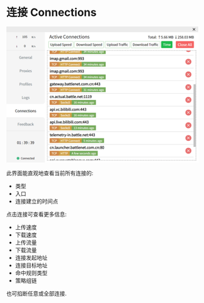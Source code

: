 # 连接 Connections

![](../assets/ui-connections.png)

此界面能直观地查看当前所有连接的:

- 类型
- 入口
- 连接建立的时间点

点击连接可查看更多信息:

- 上传速度
- 下载速度
- 上传流量
- 下载流量
- 连接发起地址
- 连接目标地址
- 命中规则类型
- 策略组链

也可掐断任意或全部连接.
